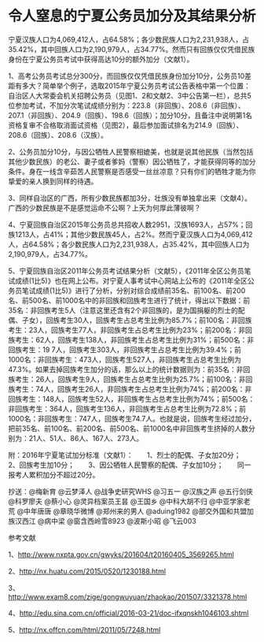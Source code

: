 # 令人窒息的宁夏公务员加分及其结果分析

宁夏汉族人口为4,069,412人，占64.58%；各少数民族人口为2,231,938人，占35.42%，其中回族人口为2,190,979人，占34.77%。然而只有回族仅仅凭借民族身份在宁夏公务员考试中获得高达10分的额外加分（文献1）。


1、高考公务员考试总分300分，而回族仅仅凭借民族身份加分10分，公务员10差距有多大？简单举个例子，选取2015年宁夏公务员考试公告表格中第一个位置：自治区人大常委会机关招聘公务员（见图1、2和文献2、3中公告第一栏），总共5位参加考试，不加分次笔试成绩分别为：223.8（非回族）、208.6（非回族）、207.1（非回族）、204.9（回族）、198.6（回族）；加分10分，且备注中说明第1名资格复审不合格取消面试资格（见图2），最后参加面试排名为214.9（回族）、208.6（回族）、208.6（汉族）。


2、公务员加分10分，与因公牺牲人民警察相媲美，也就是说其他民族（当然包括其他少数民族）的老公、妻子或者爹妈（警察）因公牺牲了，才能获得同等的加分条件。身在一线含辛茹苦人民警察是否感受一丝丝凉意？只有你们的牺牲才能为你挚爱的亲人换到同样的待遇。


3、同样自治区的广西，所有少数民族都加3分，壮族没有单独拿出来（文献4）。广西的少数民族是不是感觉运命不公啊？上天为何厚此薄彼啊？


4、宁夏回族自治区2015年公务员总共招收人数2951，汉族1693人，占57%；回族1213人，占41%；其他少数民族45人，占2%。然而宁夏汉族人口为4,069,412人，占64.58%；各少数民族人口为2,231,938人，占35.42%，其中回族人口为2,190,979人，占34.77%。


5、宁夏回族自治区2011年公务员考试结果分析（文献5），《2011年全区公务员笔试成绩(1比5)》也在网上公布。对宁夏人事考试中心网站上公布的《2011年全区公务员笔试成绩(1比5)》进行了分析，分别对综合成绩前35名、前100名、前200名、前500名、前1000名中的非回族和回族考生进行了统计，得出以下数据：前35名：非回族考生5人（注意这里还含有2个非回族的，是为国捐躯的烈士的配偶、子女），回族考生30人，回族考生占总考生比例为85.7%；前100名：非回族考生：23人，回族考生77人，非回族考生占总考生比例为23%；前200名：非回族考生：62人，回族考生138人，非回族考生占总考生比例为31%；前500名：非回族考生：19 7人，回族考生303人，非回族考生占总考生比例为39.4%；前1000名：非回族考生：473人，回族考生527人，非回族考生占总考生比例为47.3%。如果去掉回族考生加分的话，那么以上的统计数据则为：前35名：非回族考生：26人，回族考生9人，回族考生占总考生比例为25.7%；前100名：非回族考生：74人，回族考生26人，非回族考生占总考生比例为74%；前200名：非回族考生：148人，回族考生52人，非回族考生占总考生比例为74%；前500名：非回族考生：364人，回族考生136人，非回族考生占总考生比例为72.8%；前1000名：非回族考生：747人，回族考生74.7人。也就是说，回族考生经过加分，把前35名、前100名、前200名、前500名、前1000名中非回族考生挤掉的人数分别为：21人、51人、86人、167人、273人。


附：2016年宁夏笔试加分标准（文献1）：　　1、烈士的配偶、子女加20分；　　2、回族考生加10分；　　3、因公牺牲人民警察的配偶、子女加10分；　　同一报考人累积加分不超过20分。


抄送：@梅新育 @云梦泽人 @战争史研究WHS @习五一 @汉族之声 @五行剑侠 @科罗廖夫 @蔡小心 @灵异档案员王昙 @王国乡 @中科大胡不归 @中亚学家老荒 @中年唐唐 @章晓华微博 @郑州来的男人 @aduing1982 @部交外国和共盟加族汉西江 @病中梁 @窗含西岭雪8923 @波斯小昭 @飞云003


参考文献

1、http://www.nxpta.gov.cn/gwyks/201604/t20160405_3569265.html


2、http://nx.huatu.com/2015/0520/1230188.html


3、http://www.exam8.com/zige/gongwuyuan/zhaokao/201507/3321378.html


4、http://edu.sina.com.cn/official/2016-03-21/doc-ifxqnskh1046103.shtml


5、http://nx.offcn.com/html/2011/05/7248.html​​​​